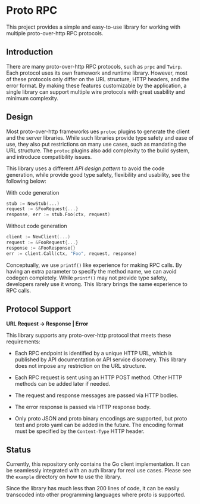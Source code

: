 # Proto RPC

This project provides a simple and easy-to-use library for working
with multiple proto-over-http RPC protocols.

## Introduction

There are many proto-over-http RPC protocols, such as `prpc` and
`Twirp`. Each protocol uses its own framework and runtime library.
However, most of these protocols only differ on the URL structure,
HTTP headers, and the error format. By making these features
customizable by the application, a single library can support
multiple wire protocols with great usability and minimum complexity.

## Design

Most proto-over-http frameworks ues `protoc` plugins to generate the
client and the server libraries. While such libraries provide type
safety and ease of use, they also put restrictions on many use cases,
such as mandating the URL structure. The `protoc` plugins also add
complexity to the build system, and introduce compatibility issues.

This library uses a different *API design pattern* to avoid the
code generation, while provide good type safety, flexibility and
usability, see the following below:

With code generation
```Go
stub := NewStub(...)
request := &FooRequest{...}
response, err := stub.Foo(ctx, request)
```

Without code generation
```Go
client := NewClient(...)
request := &FooRequest{...}
response := &FooResponse{}
err := client.Call(ctx, "Foo", request, response)
```

Conceptually, we use `printf()` like experience for making RPC
calls. By having an extra parameter to specify the method name,
we can avoid codegen completely. While `printf()` may not provide
type safety, developers rarely use it wrong. This library brings
the same experience to RPC calls.

## Protocol Support

**URL Request -> Response | Error**

This library supports any proto-over-http protocol that meets
these requirements:

* Each RPC endpoint is identified by a unique HTTP URL, which is
  published by API documentation or API service discovery. This
  library does not impose any restriction on the URL structure.

* Each RPC request is sent using an HTTP POST method. Other HTTP
  methods can be added later if needed.

* The request and response messages are passed via HTTP bodies.

* The error response is passed via HTTP response body.

* Only proto JSON and proto binary encodings are supported, but
  proto text and proto yaml can be added in the future. The
  encoding format must be specified by the `Content-Type` HTTP
  header.

## Status

Currently, this repository only contains the Go client implementation.
It can be seamlessly integrated with an auth library for real use
cases. Please see the `example` directory on how to use the library.

Since the library has much less than 200 lines of code, it can be
easily transcoded into other programming languages where proto is
supported.
